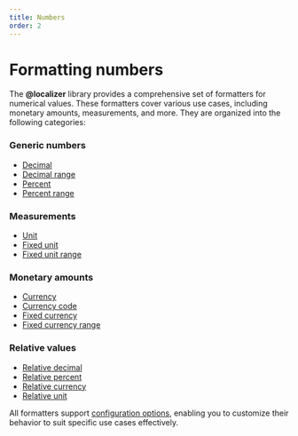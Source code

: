 ```yaml
---
title: Numbers
order: 2
---
```


# Formatting numbers

The **@localizer** library provides a comprehensive set of formatters for numerical values. These formatters cover various use cases, including monetary amounts, measurements, and more. They are organized into the following categories:

### Generic numbers

- [Decimal](./generic-numbers/decimal.md)
- [Decimal range](./generic-numbers/decimal-range.md)
- [Percent](./generic-numbers/percent.md)
- [Percent range](./generic-numbers/percent-range.md)

### Measurements

- [Unit](./measurements/unit.md)
- [Fixed unit](./measurements/fixed-unit.md)
- [Fixed unit range](./measurements/fixed-unit-range.md)

### Monetary amounts

- [Currency](./monetary-amounts/currency.md)
- [Currency code](./monetary-amounts/currency.md)
- [Fixed currency](./monetary-amounts/fixed-currency.md)
- [Fixed currency range](./monetary-amounts/fixed-currency-range.md)

### Relative values

- [Relative decimal](./relative-values/relative-decimal.md)
- [Relative percent](./relative-values/relative-percent.md)
- [Relative currency](./relative-values/relative-currency.md)
- [Relative unit](./relative-values/relative-unit.md)

All formatters support [configuration options](./options/index.md), enabling you to customize their behavior to suit specific use cases effectively.
